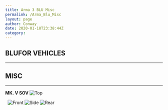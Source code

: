 ```yaml
---
title: Arma 3 BLU Misc
permalink: /Arma_Blu_Misc
layout: page
author: Conway
date: 2020-01-18T23:38:44Z
category: 
---
```


## BLUFOR VEHICLES

___

## MISC

___

**MK. V SOV**
![Top](https://i.imgur.com/YEfKik7.png)

 
![Front](https://i.imgur.com/bZuNmb9.png)
![Side](https://i.imgur.com/BVUA5Bg.png)
![Rear](https://i.imgur.com/qiQ6s3y.png)